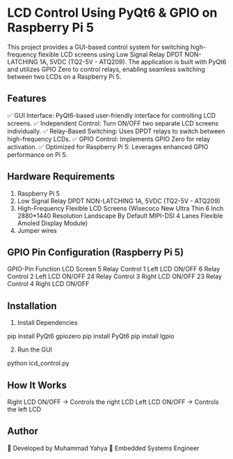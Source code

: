 
# LCD Control Using PyQt6 & GPIO on Raspberry Pi 5

This project provides a GUI-based control system for switching high-frequency flexible LCD screens using Low Signal Relay DPDT NON-LATCHING 1A, 5VDC (TQ2-5V - ATQ209). The application is built with PyQt6 and utilizes GPIO Zero to control relays, enabling seamless switching between two LCDs on a Raspberry Pi 5.


## Features
✅ GUI Interface: PyQt6-based user-friendly interface for controlling LCD screens.
✅ Independent Control: Turn ON/OFF two separate LCD screens individually.
✅ Relay-Based Switching: Uses DPDT relays to switch between high-frequency LCDs.
✅ GPIO Control: Implements GPIO Zero for relay activation.
✅ Optimized for Raspberry Pi 5: Leverages enhanced GPIO performance on Pi 5.


## Hardware Requirements
1. Raspberry Pi 5
2. Low Signal Relay DPDT NON-LATCHING 1A, 5VDC (TQ2-5V - ATQ209)
3. High-Frequency Flexible LCD Screens (Wisecoco New Ultra Thin 6 Inch 2880*1440 Resolution Landscape By Default MIPI-DSI 4 Lanes Flexible Amoled Display Module)
4. Jumper wires 

## GPIO Pin Configuration (Raspberry Pi 5)

GPIO-Pin	      Function	            LCD Screen
5	        Relay Control 1	Left        LCD ON/OFF
6	        Relay Control 2	Left        LCD ON/OFF
24	        Relay Control 3	Right       LCD ON/OFF
23	        Relay Control 4	Right       LCD ON/OFF

## Installation

1. Install Dependencies

pip install PyQt6 gpiozero
pip install PyQt6
pip install lgpio 
 
2. Run the GUI

python lcd_control.py


## How It Works

Right LCD ON/OFF → Controls the right LCD
Left LCD ON/OFF → Controls the left LCD

## Author

🚀 Developed by Muhammad Yahya
🔧 Embedded Systems Engineer
